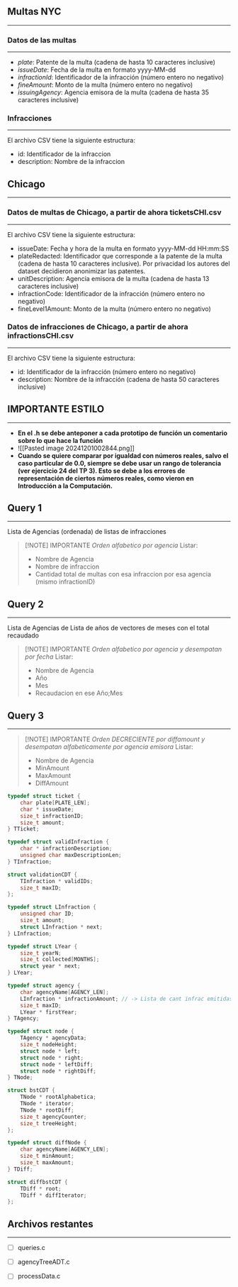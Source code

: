 ## Multas NYC
---
### Datos de las multas
---
- *plate*: Patente de la multa (cadena de hasta 10 caracteres inclusive)
- *issueDate*: Fecha de la multa en formato yyyy-MM-dd
- *infractionId*: Identificador de la infracción (número entero no negativo)
- *fineAmount*: Monto de la multa (número entero no negativo)
- *issuingAgency*: Agencia emisora de la multa (cadena de hasta 35 caracteres inclusive)

### Infracciones
---
El archivo CSV tiene la siguiente estructura:
- id: Identificador de la infraccion
- description: Nombre de la infraccion
## Chicago
---
### Datos de multas de Chicago, a partir de ahora ticketsCHI.csv​  
---
El archivo CSV tiene la siguiente estructura:
- issueDate: Fecha y hora de la multa en formato yyyy-MM-dd HH:mm:SS
- plateRedacted: Identificador que corresponde a la patente de la multa (cadena de hasta 10 caracteres inclusive). Por privacidad los autores del dataset decidieron anonimizar las patentes.
- unitDescription: Agencia emisora de la multa (cadena de hasta 13 caracteres inclusive)
- infractionCode: Identificador de la infracción (número entero no negativo)
- fineLevel1Amount: Monto de la multa (número entero no negativo)

### Datos de infracciones de Chicago, a partir de ahora infractionsCHI.csv​  
---
El archivo CSV tiene la siguiente estructura:

- id: Identificador de la infracción (número entero no negativo)
- description: Nombre de la infracción (cadena de hasta 50 caracteres inclusive)


## IMPORTANTE ESTILO
---
- **En el .h se debe anteponer a cada prototipo de función un comentario sobre lo que hace la función**
- ![[Pasted image 20241201002844.png]]
- **Cuando se quiere comparar por igualdad con números reales, salvo el caso particular de 0.0, siempre se debe usar un rango de tolerancia (ver ejercicio 24 del TP 3). Esto se debe a los errores de representación de ciertos números reales, como vieron en Introducción a la Computación.**
## Query 1
---
Lista de Agencias (ordenada) de listas de infracciones

> [!NOTE] IMPORTANTE
> *Orden alfabetico por agencia*
> Listar:
> - Nombre de Agencia
> - Nombre de infraccion
> - Cantidad total de multas con esa infraccion por esa agencia (mismo infractionID)

## Query 2
---
Lista de Agencias de Lista de años de vectores de meses con el total recaudado

> [!NOTE] IMPORTANTE
> *Orden alfabetico por agencia y desempatan por fecha*
> Listar:
> - Nombre de Agencia
> - Año
> - Mes
> - Recaudacion en ese Año;Mes

## Query 3
---

> [!NOTE] IMPORTANTE
> *Orden DECRECIENTE por diffamount y desempatan alfabeticamente por agencia emisora*
> Listar:
> - Nombre de Agencia
> - MinAmount
> - MaxAmount
> - DiffAmount

```c
typedef struct ticket {
    char plate[PLATE_LEN];
    char * issueDate;
    size_t infractionID;
    size_t amount;
} TTicket;

typedef struct validInfraction {
	char * infractionDescription;
	unsigned char maxDescriptionLen;
} TInfraction;

struct validationCDT {
	TInfraction * validIDs;
	size_t maxID;
};

typedef struct LInfraction {
	unsigned char ID;
	size_t amount;
	struct LInfraction * next;
} LInfraction;

typedef struct LYear {
    size_t yearN;
    size_t collected[MONTHS];
    struct year * next;
} LYear;

typedef struct agency {
    char agencyName[AGENCY_LEN];
    LInfraction * infractionAmount; // -> Lista de cant infrac emitidas con ID=x por agency
    size_t maxID;
    LYear * firstYear;
} TAgency;

typedef struct node {
    TAgency * agencyData;
    size_t nodeHeight;
    struct node * left;
    struct node * right;
    struct node * leftDiff;
    struct node * rightDiff;
} TNode;

struct bstCDT {
    TNode * rootAlphabetica;
    TNode * iterator;
	TNode * rootDiff;
    size_t agencyCounter;
    size_t treeHeight;
};

typedef struct diffNode {
	char agencyName[AGENCY_LEN];
	size_t minAmount;
	size_t maxAmount;
} TDiff;

struct diffbstCDT {
	TDiff * root;
	TDiff * diffIterator;
};
```

## Archivos restantes
---
- [ ] queries.c
- [ ] agencyTreeADT.c
- [ ] processData.c

